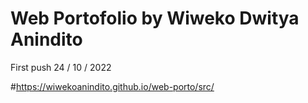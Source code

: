# Web Portofolio by Wiweko Dwitya Anindito
First push 24 / 10 / 2022

#https://wiwekoanindito.github.io/web-porto/src/
